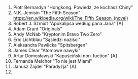 1. Piotr Bernardyn "Hongkong. Powiedz, że kochasz Chiny"
2. N.K. Jemisin "The Fifth Season" https://en.wikipedia.org/wiki/The_Fifth_Season_(novel)
3. Robert J. Szmidt "Apokalipsa według pana Jana" [A]
4. Adam Grant "Originals"
5. Andy McNab "Kryptonim Bravo Two Zero"
6. Eric Lichtblau "Sąsiedzi naziści"
7. Aleksandra Pawlicka "Spitsbergen"
8. James Clear "Atomowe nawyki"
9. Artur Domosławski "Kapuściński non-fuction" [A]
10. Fernanda Melchor "To nie jest Miami"
11. Janusz Zajdel "Paradyzja" [A]
12. 
